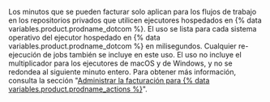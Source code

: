 Los minutos que se pueden facturar solo aplican para los flujos de trabajo en los repositorios privados que utilicen ejecutores hospedados en {% data variables.product.prodname_dotcom %}. El uso se lista para cada sistema operativo del ejecutor hospedado en {% data variables.product.prodname_dotcom %} en milisegundos. Cualquier re-ejecución de jobs también se incluye en este uso. El uso no incluye el multiplicador para los ejecutores de macOS y de Windows, y no se redondea al siguiente minuto entero. Para obtener más información, consulta la sección "[Administrar la facturación para {% data variables.product.prodname_actions %}](/github/setting-up-and-managing-billing-and-payments-on-github/managing-billing-for-github-actions)".